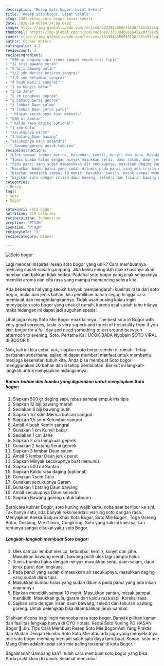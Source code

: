 ```yaml
---
description: "Resep Soto bogor, Lezat Sekali"
title: "Resep Soto bogor, Lezat Sekali"
slug: 2383-resep-soto-bogor-lezat-sekali
date: 2020-10-06T04:24:06.042Z
image: https://img-global.cpcdn.com/recipes/333384b866645120/751x532cq70/soto-bogor-foto-resep-utama.jpg
thumbnail: https://img-global.cpcdn.com/recipes/333384b866645120/751x532cq70/soto-bogor-foto-resep-utama.jpg
cover: https://img-global.cpcdn.com/recipes/333384b866645120/751x532cq70/soto-bogor-foto-resep-utama.jpg
author: Connor Waters
ratingvalue: 4.2
reviewcount: 3
recipeingredient:
- "500 gr daging sapi rebus sampai empuk iris tipis"
- "12 biji bawang merah"
- "6 biji bawang putih"
- "1/2 sdm Merica butiran sangrai"
- "1,5 sdm Ketumbar sangrai"
- "4 buah Kemiri sangrai"
- "1 cm Kunyit bakar"
- "1 cm Jahe"
- "2 cm Lengkuas geprek"
- "2 batang Serai geprek"
- "3 lembar Daun salam"
- "5 lembar Daun jeruk purut"
- " Minyak secukupnya buat menumis"
- "500 ml Santan"
- " Kaldu rasa daging optional"
- "1 sdm Gula"
- "secukupnya Garam"
- "1 batang Daun bawang"
- "secukupnya Daun selendri"
- " Bawang goreng untuk taburan"
recipeinstructions:
- "Ulek sampai lembut merica, ketumbar, kemiri, kunyit dan jahe. Masukkan bawang merah, bawang putih ulek lagi sampai halus"
- "Tumis bumbu halus dengan minyak masukkan serai, daun salam, daun jeruk purut dan lengkuas"
- "Pada panci yang sudah dimasukkan air secukupnya, masukkan daging yang sudah diiris tipis."
- "Masukkan bumbu halus yang sudah ditumis pada panci yang ada irisan dagingnya"
- "Biarkan mendidih sampai 10 menit. Masukkan santan, masak sampai mendidih. Masukkan gula, garam dan kaldu rasa sapi. Koreksi rasa."
- "Sajikan soto dengan irisan daun bawang, seledri dan taburan bawang goreng. Untuk pelengkap bisa ditambahkan jeruk sambal."
categories:
- Resep
tags:
- soto
- bogor

katakunci: soto bogor 
nutrition: 215 calories
recipecuisine: Indonesian
preptime: "PT13M"
cooktime: "PT42M"
recipeyield: "3"
recipecategory: Dinner

---
```



![Soto bogor](https://img-global.cpcdn.com/recipes/333384b866645120/751x532cq70/soto-bogor-foto-resep-utama.jpg)

Lagi mencari inspirasi resep soto bogor yang unik? Cara membuatnya memang susah-susah gampang. Jika keliru mengolah maka hasilnya akan hambar dan bahkan tidak sedap. Padahal soto bogor yang enak selayaknya memiliki aroma dan cita rasa yang mampu memancing selera kita.

Ada beberapa hal yang sedikit banyak mempengaruhi kualitas rasa dari soto bogor, mulai dari jenis bahan, lalu pemilihan bahan segar, hingga cara membuat dan menghidangkannya. Tidak usah pusing kalau ingin menyiapkan soto bogor yang enak di rumah, karena asal sudah tahu triknya maka hidangan ini dapat jadi suguhan spesial.

Lihat juga resep Soto Mie Bogor enak lainnya. The best soto in Bogor with very good services, taste is very superb and touch of hospitality from If you visit bogor for a full day and need something to eat around between afternoon to evening, Soto. Pertama Kali UCOK BABA Nyobain SOTO VIRAL di BOGOR !!


Nah, kali ini kita coba, yuk, siapkan soto bogor sendiri di rumah. Tetap berbahan sederhana, sajian ini dapat memberi manfaat untuk membantu menjaga kesehatan tubuh kita. Anda bisa membuat Soto bogor menggunakan 20 bahan dan 6 tahap pembuatan. Berikut ini langkah-langkah untuk menyiapkan hidangannya.

<!--inarticleads1-->

##### Bahan-bahan dan bumbu yang digunakan untuk menyiapkan Soto bogor:

1. Siapkan 500 gr daging sapi, rebus sampai empuk iris tipis
1. Siapkan 12 biji bawang merah
1. Sediakan 6 biji bawang putih
1. Siapkan 1/2 sdm Merica butiran sangrai
1. Siapkan 1,5 sdm Ketumbar sangrai
1. Ambil 4 buah Kemiri sangrai
1. Gunakan 1 cm Kunyit bakar
1. Sediakan 1 cm Jahe
1. Siapkan 2 cm Lengkuas geprek
1. Gunakan 2 batang Serai geprek
1. Siapkan 3 lembar Daun salam
1. Ambil 5 lembar Daun jeruk purut
1. Siapkan  Minyak secukupnya buat menumis
1. Siapkan 500 ml Santan
1. Siapkan  Kaldu rasa daging (optional)
1. Gunakan 1 sdm Gula
1. Gunakan secukupnya Garam
1. Gunakan 1 batang Daun bawang
1. Ambil secukupnya Daun selendri
1. Siapkan  Bawang goreng untuk taburan


Berbicara kuliner Bogor, soto kuning wajib kamu coba saat berlibur ke sini. Tak hanya satu, ada banyak rekomendasi warung soto dengan rasa. Menyajikan Aneka Sadjian Khas Kota Bogor, Soto Mie Bogor , Toge Goreng Bofor, Doclang, Mie Glosor, Cungkring. Soto yang kali ini kami sajikan tentunya sangat disukai yaitu soto Bogor. 

<!--inarticleads2-->

##### Langkah-langkah membuat Soto bogor:

1. Ulek sampai lembut merica, ketumbar, kemiri, kunyit dan jahe. Masukkan bawang merah, bawang putih ulek lagi sampai halus
1. Tumis bumbu halus dengan minyak masukkan serai, daun salam, daun jeruk purut dan lengkuas
1. Pada panci yang sudah dimasukkan air secukupnya, masukkan daging yang sudah diiris tipis.
1. Masukkan bumbu halus yang sudah ditumis pada panci yang ada irisan dagingnya
1. Biarkan mendidih sampai 10 menit. Masukkan santan, masak sampai mendidih. Masukkan gula, garam dan kaldu rasa sapi. Koreksi rasa.
1. Sajikan soto dengan irisan daun bawang, seledri dan taburan bawang goreng. Untuk pelengkap bisa ditambahkan jeruk sambal.


Silahkan dicoba bagi ingin mencoba rasa soto bogor. Banyak pilihan kamar dan fasilitas lengkap hanya di OYO Hotels. Kedai Soto Kuning PD HASAN Bogor 📍 Jln. Tips Cara Membuat Resep Soto Mie Bogor Asli Yang Praktis dan Mudah Dengan Bumbu Soto Soto Mie atau ada juga yang menyebutnya mie soto bogor memang menjadi salah satu daya tarik buat. Konon, soto mie Mang Ohim adalah kedai soto mie paling terkenal di kota Bogor. 

Bagaimana? Gampang kan? Itulah cara membuat soto bogor yang bisa Anda praktikkan di rumah. Selamat mencoba!
